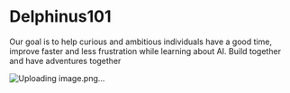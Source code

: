 # Delphinus101
Our goal is to help curious and ambitious individuals have a good time, improve faster and less frustration while learning about AI. Build together and have adventures together 

![Uploading image.png…]()
